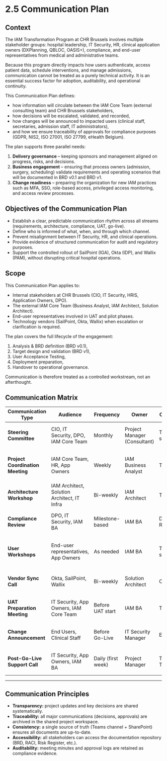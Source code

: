 # 2.5 Communication Plan

## Context
The IAM Transformation Program at CHR Brussels involves multiple stakeholder groups: hospital leadership, IT Security, HR, clinical application owners (DXPlanning, QBLOC, OASIS+), compliance, and end-user representatives from medical and administrative teams.

Because this program directly impacts how users authenticate, access patient data, schedule interventions, and manage admissions, communication cannot be treated as a purely technical activity. It is an essential success factor for adoption, auditability, and operational continuity.

This Communication Plan defines:
- how information will circulate between the IAM Core Team (external consulting team) and CHR Brussels stakeholders,
- how decisions will be escalated, validated, and recorded,
- how changes will be announced to impacted users (clinical staff, secretaries, admission staff, IT administrators),
- and how we ensure traceability of approvals for compliance purposes (GDPR, NIS2, ISO 27001, ISO 27799, eHealth Belgium).

The plan supports three parallel needs:
1. **Delivery governance** – keeping sponsors and management aligned on progress, risks, and decisions.
2. **Business engagement** – ensuring that process owners (admission, surgery, scheduling) validate requirements and operating scenarios that will be documented in BRD v0.1 and BRD v1.
3. **Change readiness** – preparing the organization for new IAM practices such as MFA, SSO, role-based access, privileged access monitoring, and access review processes.

## Objectives of the Communication Plan
- Establish a clear, predictable communication rhythm across all streams (requirements, architecture, compliance, UAT, go-live).
- Define who is informed of what, when, and through which channel.
- Prevent misalignment between IT Security, HR, and clinical operations.
- Provide evidence of structured communication for audit and regulatory purposes.
- Support the controlled rollout of SailPoint (IGA), Okta (IDP), and Wallix (PAM), without disrupting critical hospital operations.

## Scope
This Communication Plan applies to:
- Internal stakeholders at CHR Brussels (CIO, IT Security, HRIS, Application Owners, DPO).
- The external IAM Core Team (Business Analyst, IAM Architect, Solution Architect).
- End-user representatives involved in UAT and pilot phases.
- Technology vendors (SailPoint, Okta, Wallix) when escalation or clarification is required.

The plan covers the full lifecycle of the engagement:
1. Analysis & BRD definition (BRD v0.1),
2. Target design and validation (BRD v1),
3. User Acceptance Testing,
4. Deployment preparation,
5. Handover to operational governance.

Communication is therefore treated as a controlled workstream, not an afterthought.

## Communication Matrix
| Communication Type | Audience | Frequency | Owner | Channel / Tool | Purpose |
|---------------------|-----------|------------|--------|----------------|----------|
| **Steering Committee** | CIO, IT Security, DPO, IAM Core Team | Monthly | Project Manager (Consultant) | Teams / On-site | Strategic decisions, risks, approvals |
| **Project Coordination Meeting** | IAM Core Team, HR, App Owners | Weekly | IAM Business Analyst | Teams | Follow-up on BRD progress, blockers, dependencies |
| **Architecture Workshop** | IAM Architect, Solution Architect, IT Infra | Bi-weekly | IAM Architect | Teams | Define integration design and validation |
| **Compliance Review** | DPO, IT Security, IAM BA | Milestone-based | IAM BA | Documentation Review | Validate GDPR / ISO / NIS2 compliance |
| **User Workshops** | End-user representatives, App Owners | As needed | IAM BA | Teams / On-site | Collect business feedback for requirements validation |
| **Vendor Sync Call** | Okta, SailPoint, Wallix | Bi-weekly | Solution Architect | Online Session | Resolve integration or support questions |
| **UAT Preparation Meeting** | IT Security, App Owners, IAM Core Team | Before UAT start | IAM BA | Teams | Validate UAT scope and acceptance criteria |
| **Change Announcement** | End Users, Clinical Staff | Before Go-Live | IT Security Manager | Email / Intranet | Inform users about IAM process changes |
| **Post-Go-Live Support Call** | IT Security, App Owners, IAM BA | Daily (first week) | Project Manager | Teams / Ticketing | Monitor stability and collect feedback |

---

## Communication Principles
- **Transparency:** project updates and key decisions are shared systematically.  
- **Traceability:** all major communications (decisions, approvals) are archived in the shared project workspace.  
- **Consistency:** a single source of truth (Teams channel + SharePoint) ensures all documents are up-to-date.  
- **Accessibility:** all stakeholders can access the documentation repository (BRD, RACI, Risk Register, etc.).  
- **Auditability:** meeting minutes and approval logs are retained as compliance evidence.  


